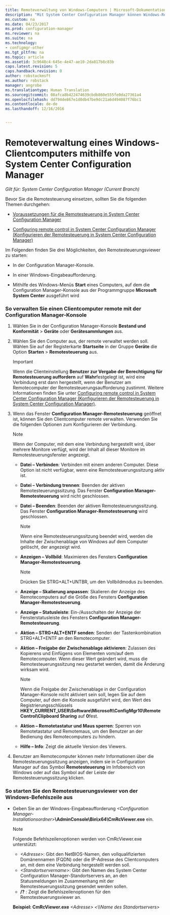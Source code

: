 ```yaml
---
title: Remoteverwaltung von Windows-Computern | Microsoft-Dokumentation
description: "Mit System Center Configuration Manager können Windows-Remoteclientcomputer verwaltet werden."
ms.custom: na
ms.date: 04/23/2017
ms.prod: configuration-manager
ms.reviewer: na
ms.suite: na
ms.technology:
- configmgr-other
ms.tgt_pltfrm: na
ms.topic: article
ms.assetid: 3c9648c4-645e-4e47-ae10-2da817b8c83b
caps.latest.revision: 5
caps.handback.revision: 0
author: robstackmsft
ms.author: robstack
manager: angrobe
ms.translationtype: Human Translation
ms.sourcegitcommit: 08afca8b422474639cbdb860e555fe0da27361a4
ms.openlocfilehash: dd794de867e1d0db47be9dc21a6d494087f76bc1
ms.contentlocale: de-de
ms.lasthandoff: 12/16/2016


---
```

# <a name="how-to-remotely-administer-a-windows-client-computer-by-using-system-center-configuration-manager"></a>Remoteverwaltung eines Windows-Clientcomputers mithilfe von System Center Configuration Manager

*Gilt für: System Center Configuration Manager (Current Branch)*

Bevor Sie die Remotesteuerung einsetzen, sollten Sie die folgenden Themen durchgehen:  

-   [Voraussetzungen für die Remotesteuerung in System Center Configuration Manager](../../../../core/clients/manage/remote-control/prerequisites-for-remote-control.md)  

-   [Configuring remote control in System Center Configuration Manager (Konfigurieren der Remotesteuerung in System Center Configuration Manager)](../../../../core/clients/manage/remote-control/configuring-remote-control.md)  

Im Folgenden finden Sie drei Möglichkeiten, den Remotesteuerungsviewer zu starten:  

-   In der Configuration Manager-Konsole.  

-   In einer Windows-Eingabeaufforderung.  

-   Mithilfe des Windows-Menüs **Start** eines Computers, auf dem die Configuration Manager-Konsole aus der Programmgruppe **Microsoft System Center** ausgeführt wird  

### <a name="to-remotely-administer-a-client-computer-from-the-configuration-manager-console"></a>So verwalten Sie einen Clientcomputer remote mit der Configuration Manager-Konsole  

1.  Wählen Sie in der Configuration Manager-Konsole **Bestand und Konformität** > **Geräte** oder **Gerätesammlungen** aus.  

3.  Wählen Sie den Computer aus, der remote verwaltet werden soll. Wählen Sie auf der Registerkarte **Startseite** in der Gruppe **Geräte** die Option **Starten** > **Remotesteuerung** aus.  

    > [!IMPORTANT]  
    >  Wenn die Clienteinstellung **Benutzer zur Vergabe der Berechtigung für Remotesteuerung auffordern** auf **Wahr**festgelegt ist, wird eine Verbindung erst dann hergestellt, wenn der Benutzer am Remotecomputer der Remotesteuerungsaufforderung zustimmt. Weitere Informationen finden Sie unter [Configuring remote control in System Center Configuration Manager (Konfigurieren der Remotesteuerung in System Center Configuration Manager)](../../../../core/clients/manage/remote-control/configuring-remote-control.md).  

4.  Wenn das Fenster **Configuration Manager-Remotesteuerung** geöffnet ist, können Sie den Clientcomputer remote verwalten. Verwenden Sie die folgenden Optionen zum Konfigurieren der Verbindung.  

    > [!NOTE]  
    >  Wenn der Computer, mit dem eine Verbindung hergestellt wird, über mehrere Monitore verfügt, wird der Inhalt all dieser Monitore im Remotesteuerungsfenster angezeigt.  

    -   **Datei – Verbinden**: Verbinden mit einem anderen Computer. Diese Option ist nicht verfügbar, wenn eine Remotesteuerungssitzung aktiv ist.  

    -   **Datei – Verbindung trennen**: Beenden der aktiven Remotesteuerungssitzung. Das Fenster **Configuration Manager-Remotesteuerung** wird nicht geschlossen.  

    -   **Datei – Beenden**: Beenden der aktiven Remotesteuerungssitzung. Das Fenster **Configuration Manager-Remotesteuerung** wird geschlossen.  

        > [!NOTE]  
        >  Wenn eine Remotesteuerungssitzung beendet wird, werden die Inhalte der Zwischenablage von Windows auf dem Computer gelöscht, der angezeigt wird.  

    -   **Anzeigen – Vollbild**: Maximieren des Fensters **Configuration Manager-Remotesteuerung**.  

        > [!NOTE]  
        >  Drücken Sie STRG+ALT+UNTBR, um den Vollbildmodus zu beenden.  

    -   **Anzeige – Skalierung anpassen**: Skalieren der Anzeige des Remotecomputers auf die Größe des Fensters **Configuration Manager-Remotesteuerung**.  

    -   **Anzeige – Statusleiste**: Ein-/Ausschalten der Anzeige der Fensterstatusleiste des Fensters **Configuration Manager-Remotesteuerung**.  

    -   **Aktion – STRG+ALT+ENTF senden**: Senden der Tastenkombination STRG+ALT+ENTF an den Remotecomputer.  

    -   **Aktion – Freigabe der Zwischenablage aktivieren**: Zulassen des Kopierens und Einfügens von Elementen vom/auf dem Remotecomputer. Wenn dieser Wert geändert wird, muss die Remotesteuerungssitzung neu gestartet werden, damit die Änderung wirksam wird.  

        > [!NOTE]  
        >  Wenn die Freigabe der Zwischenablage in der Configuration Manager-Konsole nicht aktiviert sein soll, legen Sie auf dem Computer, auf dem die Konsole ausgeführt wird, den Wert des Registrierungsschlüssels **HKEY_CURRENT_USER\Software\Microsoft\ConfigMgr10\Remote Control\Clipboard Sharing** auf **0**fest.  

    -   **Aktion – Remotetastatur und Maus sperren**: Sperren von Remotetastatur und Remotemaus, um den Benutzer an der Bedienung des Remotecomputers zu hindern.  

    -   **Hilfe – Info**: Zeigt die aktuelle Version des Viewers.  

5.  Benutzer am Remotecomputer können mehr Informationen über die Remotesteuerungssitzung anzeigen, indem sie in Configuration Manager auf das Symbol **Remotesteuerung** im Infobereich von Windows oder auf das Symbol auf der Leiste der Remotesteuerungssitzung klicken.  

### <a name="to-start-the-remote-control-viewer-from-the-windows-command-line"></a>So starten Sie den Remotesteuerungsviewer von der Windows-Befehlszeile aus  

-   Geben Sie an der Windows-Eingabeaufforderung *<Configuration Manager-Installationsordner\>***\AdminConsole\Bin\x64\CmRcViewer.exe** ein.  

    > [!NOTE]  
    >  Folgende Befehlszeilenoptionen werden von CmRcViewer.exe unterstützt:  
    >   
    >  -   *<Adresse\>*: Gibt den NetBIOS-Namen, den vollqualifizierten Domänennamen (FQDN) oder die IP-Adresse des Clientcomputers an, mit dem eine Verbindung hergestellt werden soll.  
    > -   *<Standortservername\>*: Gibt den Namen des System Center Configuration Manager-Standortservers an, an den Statusmeldungen im Zusammenhang mit der Remotesteuerungssitzung gesendet werden sollen.  
    > -   **/?** : Zeigt die Befehlszeilenoptionen für den Remotesteuerungsviewer an.  
    >   
    >  **Beispiel: CmRcViewer.exe** *<Adresse\>* *<\\\Name des Standortservers>*  


